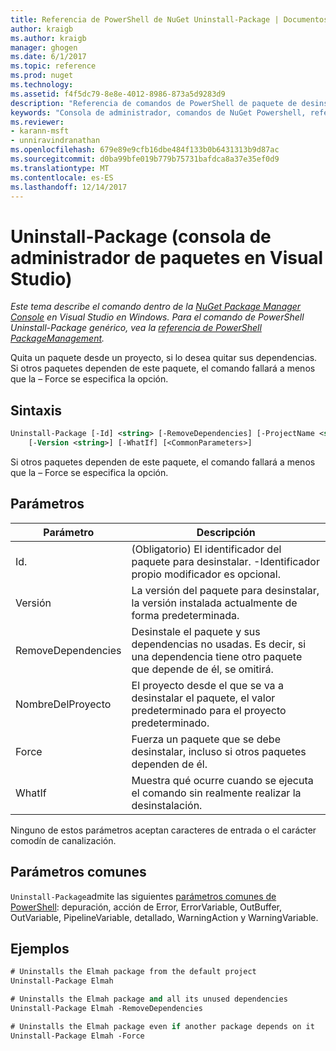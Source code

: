 ```yaml
---
title: Referencia de PowerShell de NuGet Uninstall-Package | Documentos de Microsoft
author: kraigb
ms.author: kraigb
manager: ghogen
ms.date: 6/1/2017
ms.topic: reference
ms.prod: nuget
ms.technology: 
ms.assetid: f4f5dc79-8e8e-4012-8986-873a5d9283d9
description: "Referencia de comandos de PowerShell de paquete de desinstalación en la consola de administrador de paquetes de NuGet en Visual Studio."
keywords: "Consola de administrador, comandos de NuGet Powershell, referencia de NuGet Powershell, paquete de desinstalación del paquete de NuGet"
ms.reviewer:
- karann-msft
- unniravindranathan
ms.openlocfilehash: 679e89e9cfb16dbe484f133b0b6431313b9d87ac
ms.sourcegitcommit: d0ba99bfe019b779b75731bafdca8a37e35ef0d9
ms.translationtype: MT
ms.contentlocale: es-ES
ms.lasthandoff: 12/14/2017
---
```

# <a name="uninstall-package-package-manager-console-in-visual-studio"></a>Uninstall-Package (consola de administrador de paquetes en Visual Studio)

*Este tema describe el comando dentro de la [NuGet Package Manager Console](Package-Manager-Console.md) en Visual Studio en Windows. Para el comando de PowerShell Uninstall-Package genérico, vea la [referencia de PowerShell PackageManagement](https://docs.microsoft.com/powershell/module/packagemanagement/?view=powershell-6).*

Quita un paquete desde un proyecto, si lo desea quitar sus dependencias. Si otros paquetes dependen de este paquete, el comando fallará a menos que la – Force se especifica la opción.

## <a name="syntax"></a>Sintaxis

```ps
Uninstall-Package [-Id] <string> [-RemoveDependencies] [-ProjectName <string>] [-Force]
    [-Version <string>] [-WhatIf] [<CommonParameters>]
```

Si otros paquetes dependen de este paquete, el comando fallará a menos que la – Force se especifica la opción.

## <a name="parameters"></a>Parámetros

| Parámetro | Descripción |
| --- | --- |
| Id. | (Obligatorio) El identificador del paquete para desinstalar. -Identificador propio modificador es opcional. |
| Versión | La versión del paquete para desinstalar, la versión instalada actualmente de forma predeterminada. |
| RemoveDependencies | Desinstale el paquete y sus dependencias no usadas. Es decir, si una dependencia tiene otro paquete que depende de él, se omitirá. |
| NombreDelProyecto | El proyecto desde el que se va a desinstalar el paquete, el valor predeterminado para el proyecto predeterminado. |
| Force | Fuerza un paquete que se debe desinstalar, incluso si otros paquetes dependen de él. |
| WhatIf | Muestra qué ocurre cuando se ejecuta el comando sin realmente realizar la desinstalación. |

Ninguno de estos parámetros aceptan caracteres de entrada o el carácter comodín de canalización.

## <a name="common-parameters"></a>Parámetros comunes

`Uninstall-Package`admite las siguientes [parámetros comunes de PowerShell](http://go.microsoft.com/fwlink/?LinkID=113216): depuración, acción de Error, ErrorVariable, OutBuffer, OutVariable, PipelineVariable, detallado, WarningAction y WarningVariable.

## <a name="examples"></a>Ejemplos

```ps
# Uninstalls the Elmah package from the default project
Uninstall-Package Elmah

# Uninstalls the Elmah package and all its unused dependencies
Uninstall-Package Elmah -RemoveDependencies 

# Uninstalls the Elmah package even if another package depends on it
Uninstall-Package Elmah -Force
```
